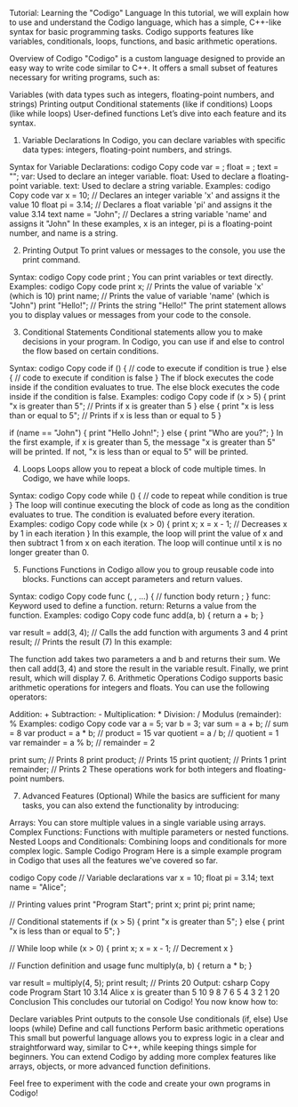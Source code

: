 Tutorial: Learning the "Codigo" Language
In this tutorial, we will explain how to use and understand the Codigo language, which has a simple, C++-like syntax for basic programming tasks. Codigo supports features like variables, conditionals, loops, functions, and basic arithmetic operations.

Overview of Codigo
"Codigo" is a custom language designed to provide an easy way to write code similar to C++. It offers a small subset of features necessary for writing programs, such as:

Variables (with data types such as integers, floating-point numbers, and strings)
Printing output
Conditional statements (like if conditions)
Loops (like while loops)
User-defined functions
Let’s dive into each feature and its syntax.

1. Variable Declarations
In Codigo, you can declare variables with specific data types: integers, floating-point numbers, and strings.

Syntax for Variable Declarations:
codigo
Copy code
var <variableName> = <value>;
float <variableName> = <value>;
text <variableName> = "<value>";
var: Used to declare an integer variable.
float: Used to declare a floating-point variable.
text: Used to declare a string variable.
Examples:
codigo
Copy code
var x = 10;       // Declares an integer variable 'x' and assigns it the value 10
float pi = 3.14;  // Declares a float variable 'pi' and assigns it the value 3.14
text name = "John";  // Declares a string variable 'name' and assigns it "John"
In these examples, x is an integer, pi is a floating-point number, and name is a string.

2. Printing Output
To print values or messages to the console, you use the print command.

Syntax:
codigo
Copy code
print <variableName>;
You can print variables or text directly.
Examples:
codigo
Copy code
print x;          // Prints the value of variable 'x' (which is 10)
print name;       // Prints the value of variable 'name' (which is "John")
print "Hello!";   // Prints the string "Hello!"
The print statement allows you to display values or messages from your code to the console.

3. Conditional Statements
Conditional statements allow you to make decisions in your program. In Codigo, you can use if and else to control the flow based on certain conditions.

Syntax:
codigo
Copy code
if (<condition>) {
    // code to execute if condition is true
} else {
    // code to execute if condition is false
}
The if block executes the code inside if the condition evaluates to true.
The else block executes the code inside if the condition is false.
Examples:
codigo
Copy code
if (x > 5) {
    print "x is greater than 5";   // Prints if x is greater than 5
} else {
    print "x is less than or equal to 5";   // Prints if x is less than or equal to 5
}

if (name == "John") {
    print "Hello John!";
} else {
    print "Who are you?";
}
In the first example, if x is greater than 5, the message "x is greater than 5" will be printed. If not, "x is less than or equal to 5" will be printed.

4. Loops
Loops allow you to repeat a block of code multiple times. In Codigo, we have while loops.

Syntax:
codigo
Copy code
while (<condition>) {
    // code to repeat while condition is true
}
The loop will continue executing the block of code as long as the condition evaluates to true.
The condition is evaluated before every iteration.
Examples:
codigo
Copy code
while (x > 0) {
    print x;
    x = x - 1;    // Decreases x by 1 in each iteration
}
In this example, the loop will print the value of x and then subtract 1 from x on each iteration. The loop will continue until x is no longer greater than 0.

5. Functions
Functions in Codigo allow you to group reusable code into blocks. Functions can accept parameters and return values.

Syntax:
codigo
Copy code
func <functionName>(<param1>, <param2>, ...) {
    // function body
    return <value>;
}
func: Keyword used to define a function.
return: Returns a value from the function.
Examples:
codigo
Copy code
func add(a, b) {
    return a + b;
}

var result = add(3, 4);   // Calls the add function with arguments 3 and 4
print result;             // Prints the result (7)
In this example:

The function add takes two parameters a and b and returns their sum.
We then call add(3, 4) and store the result in the variable result.
Finally, we print result, which will display 7.
6. Arithmetic Operations
Codigo supports basic arithmetic operations for integers and floats. You can use the following operators:

Addition: +
Subtraction: -
Multiplication: *
Division: /
Modulus (remainder): %
Examples:
codigo
Copy code
var a = 5;
var b = 3;
var sum = a + b;      // sum = 8
var product = a * b;  // product = 15
var quotient = a / b; // quotient = 1
var remainder = a % b; // remainder = 2

print sum;        // Prints 8
print product;    // Prints 15
print quotient;   // Prints 1
print remainder;  // Prints 2
These operations work for both integers and floating-point numbers.

7. Advanced Features (Optional)
While the basics are sufficient for many tasks, you can also extend the functionality by introducing:

Arrays: You can store multiple values in a single variable using arrays.
Complex Functions: Functions with multiple parameters or nested functions.
Nested Loops and Conditionals: Combining loops and conditionals for more complex logic.
Sample Codigo Program
Here is a simple example program in Codigo that uses all the features we've covered so far.

codigo
Copy code
// Variable declarations
var x = 10;
float pi = 3.14;
text name = "Alice";

// Printing values
print "Program Start";
print x;
print pi;
print name;

// Conditional statements
if (x > 5) {
    print "x is greater than 5";
} else {
    print "x is less than or equal to 5";
}

// While loop
while (x > 0) {
    print x;
    x = x - 1;    // Decrement x
}

// Function definition and usage
func multiply(a, b) {
    return a * b;
}

var result = multiply(4, 5);
print result;  // Prints 20
Output:
csharp
Copy code
Program Start
10
3.14
Alice
x is greater than 5
10
9
8
7
6
5
4
3
2
1
20
Conclusion
This concludes our tutorial on Codigo! You now know how to:

Declare variables
Print outputs to the console
Use conditionals (if, else)
Use loops (while)
Define and call functions
Perform basic arithmetic operations
This small but powerful language allows you to express logic in a clear and straightforward way, similar to C++, while keeping things simple for beginners. You can extend Codigo by adding more complex features like arrays, objects, or more advanced function definitions.

Feel free to experiment with the code and create your own programs in Codigo!



